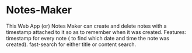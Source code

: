 # Notes-Maker
This Web App (or) Notes Maker can create and delete notes with a timestamp attached to it so as to remember when it was created. Features: timestamp for every note ( to find which date and time the note was created). fast-search for either title or content search.

